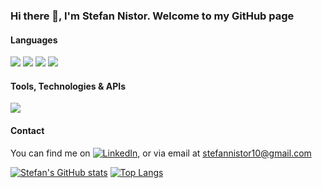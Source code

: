 ### Hi there 👋, I'm Stefan Nistor. Welcome to my GitHub page

#### Languages

![](https://img.shields.io/badge/C++-c++11,%20c++20-informational?style=flat&logo=c%2B%2B&logoColor=4d78c4&labelColor=dbdbdb)
![](https://img.shields.io/badge/C-c99-informational?style=flat&logo=c&logoColor=001c96&labelColor=dbdbdb)
![](https://img.shields.io/badge/CMake-3.17-informational?style=flat&logo=cmake&logoColor=darkgreen&labelColor=dbdbdb)
![](https://img.shields.io/badge/python-3.9-informational?style=flat&logo=python&logoColor=0d4503&labelColor=dbdbdb)

#### Tools, Technologies & APIs
![](https://img.shields.io/badge/Qt-5.15.2,%206.0%20%20c++/pySide2-informational?style=flat&logo=qt&logoColor=green&labelColor=dbdbdb)

#### Contact

You can find me on [![LinkedIn][1.2]][1], or via email at stefannistor10@gmail.com

[1]: https://www.linkedin.com/in/stefan-nistor/
[1.2]: https://raw.githubusercontent.com/MartinHeinz/MartinHeinz/master/linkedin-3-16.png

[![Stefan's GitHub stats](https://github-readme-stats.vercel.app/api?username=stefan-nistor&count_private=true&show_icons=true&theme=dark)](https://github.com/anuraghazra/github-readme-stats)
[![Top Langs](https://github-readme-stats.vercel.app/api/top-langs/?username=stefan-nistor&langs_count=6&layout=compact&theme=dark&exclude_repo=AR_DR_IMR_LPN)](https://github.com/anuraghazra/github-readme-stats)
